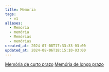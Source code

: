 ```yaml
---
title: Memória
tags:
  - v1
aliases:
  - Memória
  - memória
  - Memórias
  - memórias
created_at: 2024-07-08T17:33:33-03:00
updated_at: 2024-08-06T18:15:10-03:00
---
```


[Memória de curto prazo](../12/Memoria_de_curto_prazo.md)
[Memória de longo prazo](Memoria_de_longo_prazo.md)
